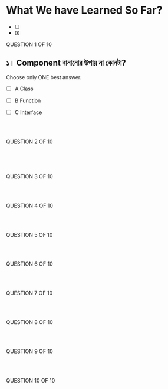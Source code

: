 # What We have Learned So Far?

- [ ] 
- [x]

QUESTION 1 OF 10
## ১। Component বানানোর উপায় না কোনটা?

Choose only ONE best answer.

- [ ] A Class

- [ ] B Function

- [ ] C Interface

<br>
<br>

QUESTION 2 OF 10
## 




<br>
<br>

QUESTION 3 OF 10




<br>
<br>

QUESTION 4 OF 10




<br>
<br>

QUESTION 5 OF 10




<br>
<br>

QUESTION 6 OF 10




<br>
<br>

QUESTION 7 OF 10




<br>
<br>

QUESTION 8 OF 10




<br>
<br>

QUESTION 9 OF 10




<br>
<br>

QUESTION 10 OF 10
